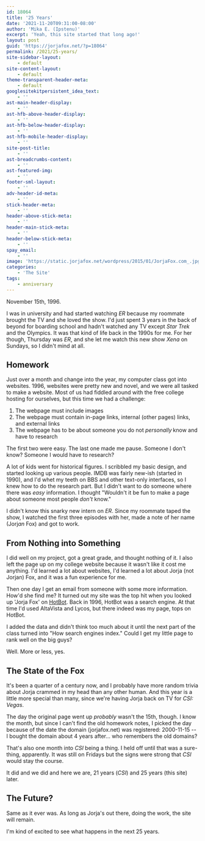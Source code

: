 ```yaml
---
id: 18064
title: '25 Years'
date: '2021-11-20T09:31:00-08:00'
author: 'Mika E. (Ipstenu)'
excerpt: 'Yeah, this site started that long ago!'
layout: post
guid: 'https://jorjafox.net/?p=18064'
permalink: /2021/25-years/
site-sidebar-layout:
    - default
site-content-layout:
    - default
theme-transparent-header-meta:
    - default
googlesitekitpersistent_idea_text:
    - ''
ast-main-header-display:
    - ''
ast-hfb-above-header-display:
    - ''
ast-hfb-below-header-display:
    - ''
ast-hfb-mobile-header-display:
    - ''
site-post-title:
    - ''
ast-breadcrumbs-content:
    - ''
ast-featured-img:
    - ''
footer-sml-layout:
    - ''
adv-header-id-meta:
    - ''
stick-header-meta:
    - ''
header-above-stick-meta:
    - ''
header-main-stick-meta:
    - ''
header-below-stick-meta:
    - ''
spay_email:
    - ''
image: 'https://static.jorjafox.net/wordpress/2015/01/JorjaFox.com_.jpg'
categories:
    - 'The Site'
tags:
    - anniversary
---
```


<p>November 15th, 1996.</p>

<p>I was in university and had started watching <em>ER</em> because my roommate brought the TV and she loved the show. I'd just spent 3 years in the back of beyond for boarding school and hadn't watched any TV except<em> Star Trek</em> and the Olympics. It was that kind of life back in the 1990s for me. For her though, Thursday was <em>ER</em>, and she let me watch this new show <em>Xena</em> on Sundays, so I didn't mind at all.</p>

<h2 id="h-homework">Homework</h2>

<p>Just over a month and change into the year, my computer class got into websites. 1996, websites were pretty new and novel, and we were all tasked to make a website. Most of us had fiddled around with the free college hosting for ourselves, but this time we had a challenge:</p>

<ol><li>The webpage must include images</li><li>The webpage must contain in-page links, internal (other pages) links, and external links</li><li>The webpage has to be about someone you do not <em>personally<strong> </strong></em>know and have to research</li></ol>

<p>The first two were easy. The last one made me pause. Someone I don't know? Someone I would have to research?</p>

<p>A lot of kids went for historical figures. I scribbled my basic design, and started looking up various people. IMDB was fairly new-ish (started in 1990), and I'd whet my teeth on BBS and other text-only interfaces, so I knew how to do the research part. But I didn't want to do someone where there was <em>easy</em> information. I thought "Wouldn't it be fun to make a page about someone most people <em>don't</em> know."</p>

<p>I didn't know this snarky new intern on <em>ER</em>. Since my roommate taped the show, I watched the first three episodes with her, made a note of her name (Jorj<em>an</em> Fox) and got to work.</p>

<h2 id="h-from-nothing-into-something">From Nothing into Something</h2>

<p>I did well on my project, got a great grade, and thought nothing of it. I also left the page up on my college website because it wasn't like it cost me anything. I'd learned a lot about websites, I'd learned a lot about Jorja (not Jorjan) Fox, and it was a fun experience for me.</p>

<p>Then one day I get an email from someone with some more information. How'd she find me? It turned out my site was the top hit when you looked up 'Jorja Fox' on <a href="https://en.wikipedia.org/wiki/HotBot">HotBot</a>. Back in 1996, HotBot was a search engine. At that time I'd used AltaVista and Lycos, but there indeed was my page, tops on HotBot.</p>

<p>I added the data and didn't think too much about it until the next part of the class turned into "How search engines index." Could I get my little page to rank well on the big guys?</p>

<p>Well. More or less, yes.</p>

<h2 id="h-the-state-of-the-fox">The State of the Fox</h2>

<p>It's been a quarter of a century now, and I probably have more random trivia about Jorja crammed in my head than any other human. And this year is a little more special than many, since we're having Jorja back on TV for <em>CSI: Vegas</em>.</p>

<p>The day the original page went up <em>probably</em> wasn't the 15th, though. I know the month, but since I can't find the old homework notes, I picked the day because of the date the domain (jorjafox.net) was registered: 2000-11-15  -- I bought the domain about 4 years after... who remembers the old domains?</p>

<p>That's also one month into <em>CSI</em> being a thing. I held off until that was a sure-thing, apparently. It was still on Fridays but the signs were strong that <em>CSI</em> would stay the course.</p>

<p>It did and we did and here we are, 21 years (<em>CSI</em>) and 25 years (this site) later.</p>

<h2 id="h-the-future">The Future?</h2>

<p>Same as it ever was. As long as Jorja's out there, doing the work, the site will remain. </p>

<p>I'm kind of excited to see what happens in the next 25 years.</p>
